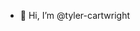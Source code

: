 - 👋 Hi, I’m @tyler-cartwright

<!---
tyler-cartwright/tyler-cartwright is a ✨ special ✨ repository because its `README.md` (this file) appears on your GitHub profile.
You can click the Preview link to take a look at your changes.
--->
